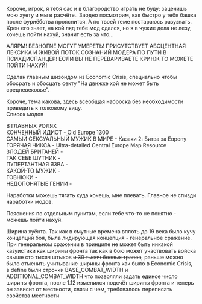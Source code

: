 Короче, игрок, я тебя сас и в благородство играть не буду: заценишь мою хуету и мы в расчёте..
Заодно посмотрим, как быстро у тебя башка после фуриёбства прояснится. А по твоей теме постараюсь разузнать.
Хрен его знает, на кой ляд тебе мод сдался, но я в чужие дела не лезу, хочешь пойти нахуй, значит есть за что…


АЛЯРМ! БЕЗНОГNЕ МОГУТ УМЕРЕТЬ! ПРИСУТСТВУЕТ АБСЦЕНТНАЯ ЛЕКСИКА И ЖИВОЙ ПОТОК СОЗНАНИЙ МОДЕРА ПО ПУТИ В ПСИХДИСПАНЦЕР!
ЕСЛИ ВЫ НЕ ПЕРЕВАРИВАЕТЕ КРИНЖ ТО МОЖЕТЕ ПОЙТИ НАХУЙ!


Сделан главным шизоидом из Economic Crisis, специально чтобы обосрать и обосцать секту "На движке хой не может быть средневековье".

Короче, тема какова, здесь всеобщая наброска без необходимости приведить к толковому виду.<br>
Список модов

В ГЛАВНЫХ РОЛЯХ<br>
КОНЧЕННЫЙ ИДИОТ - Old Europe 1300 <br>
САМЫЙ СЕКСУАЛЬНЫЙ МУЖИК В МИРЕ - Казаки 2: Битва за Европу <br>
ГОРЯЧАЯ ЧИКСА - Ultra-detailed Central Europe Map Resource <br>
ЗЛОДЕЙ БРИТАНЕЙ  -<br>
ТАК СЕБЕ ШУТНИК - <br>
ПУПЕРТАНТНАЯ ЯЗВА - <br>
КАКОЙ-ТО МУЖИК - <br>
ГОВНЮКИ - <br>
НЕДОПОНЯТЫЕ ГЕНИИ - <br>

Наработки можешь тягать куда хочешь, мне плевать. Главное не спизди наработки модов.


Пояснения по отдельным пунктам, если тебе что-то не понятно - можешь пойти нахуй.

Ширина хуёнта. Так как в смутные времена вплоть до 19 века было кучу концепций боя, была лидирующая концепция - генеральное сражение. При генеральном сражении в принципе не может быть никакой казуистики как ширины фронта так как в бою может участвовать войска свыше сто тысяч штыков ~~и 30 тысяч боевых трапов~~, раньше можно было отменить учитывание ширины фронта как было в Economic Crisis, в define были строчки BASE_COMBAT_WIDTH и ADDITIONAL_COMBAT_WIDTH что позволяли задать единое число ширины фронта, после 1.12 изменился подсчёт ширины фронта и теперь он зависит от местности, связи с чем, требовалось переписать свойства местности
